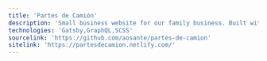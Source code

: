 ```yaml
---
title: 'Partes de Camión'
description: 'Small business website for our family business. Built with Gatsby, React Bootstrap for styling, and i18n internationalization.'
technologies: 'Gatsby,GraphQL,SCSS'
sourcelink: 'https://github.com/aosante/partes-de-camion'
sitelink: 'https://partesdecamion.netlify.com/'
---
```

